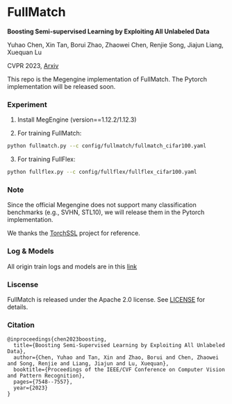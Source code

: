 # FullMatch

**Boosting Semi-supervised Learning by Exploiting All Unlabeled Data**

Yuhao Chen, Xin Tan, Borui Zhao, Zhaowei Chen, Renjie Song, Jiajun Liang, Xuequan Lu

CVPR 2023, [Arxiv](https://arxiv.org/abs/2303.11066)

This repo is the Megengine implementation of FullMatch. The Pytorch implementation will be released soon.

### Experiment

1. Install MegEngine (version==1.12.2/1.12.3)

2. For training FullMatch:
```bash
python fullmatch.py --c config/fullmatch/fullmatch_cifar100.yaml
```
3. For training FullFlex:
```bash
python fullflex.py --c config/fullflex/fullflex_cifar100.yaml
```


### Note

Since the official Megengine does not support many classification benchmarks (e.g., SVHN, STL10), we will release them in the Pytorch implementation.

We thanks the [TorchSSL](https://github.com/TorchSSL/TorchSSL) project for reference.

### Log & Models

All origin train logs and models are in this [link](https://drive.google.com/drive/folders/13QnfCleWEoa1SgMl2s2-wLwc_wWSElsE)

### Liscense
FullMatch is released under the Apache 2.0 license. See [LICENSE](license) for details.

### Citation
```
@inproceedings{chen2023boosting,
  title={Boosting Semi-Supervised Learning by Exploiting All Unlabeled Data},
  author={Chen, Yuhao and Tan, Xin and Zhao, Borui and Chen, Zhaowei and Song, Renjie and Liang, Jiajun and Lu, Xuequan},
  booktitle={Proceedings of the IEEE/CVF Conference on Computer Vision and Pattern Recognition},
  pages={7548--7557},
  year={2023}
}
```